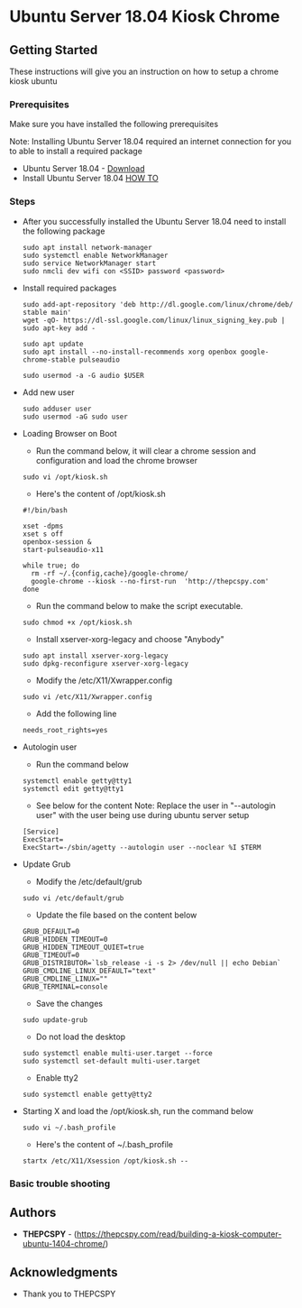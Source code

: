 # Ubuntu Server 18.04 Kiosk Chrome

 

## Getting Started

These instructions will give you an instruction on how to setup a chrome kiosk ubuntu 

### Prerequisites

Make sure you have installed the following prerequisites

Note: Installing Ubuntu Server 18.04 required an internet connection 
for you to able to install a required package

* Ubuntu Server 18.04 - [Download](https://ubuntu.com/download/server/thank-you?version=18.04.4&architecture=amd64)
* Install Ubuntu Server 18.04 [HOW TO](https://ubuntu.com/tutorials/tutorial-install-ubuntu-server#1-overview)


### Steps

* After you successfully installed the Ubuntu Server 18.04 need to install the following package
        
    ```
    sudo apt install network-manager
    sudo systemctl enable NetworkManager
    sudo service NetworkManager start
    sudo nmcli dev wifi con <SSID> password <password>
    ```
* Install required packages

    ````
    sudo add-apt-repository 'deb http://dl.google.com/linux/chrome/deb/ stable main'
    wget -qO- https://dl-ssl.google.com/linux/linux_signing_key.pub | sudo apt-key add -
  
    sudo apt update
    sudo apt install --no-install-recommends xorg openbox google-chrome-stable pulseaudio
  
    sudo usermod -a -G audio $USER
    ````  
* Add new user
    ````
    sudo adduser user
    sudo usermod -aG sudo user
    ````
  
* Loading Browser on Boot
    * Run the command below, it will clear a chrome session and configuration and load the 
    chrome browser
    
    ````
    sudo vi /opt/kiosk.sh
    ````
  
    * Here's the content of /opt/kiosk.sh
    ````
    #!/bin/bash
    
    xset -dpms
    xset s off
    openbox-session &
    start-pulseaudio-x11
    
    while true; do
      rm -rf ~/.{config,cache}/google-chrome/
      google-chrome --kiosk --no-first-run  'http://thepcspy.com'
    done
    ````
  
    * Run the command below to make the script executable. 
    ````
    sudo chmod +x /opt/kiosk.sh
    ````
    
    * Install xserver-xorg-legacy and choose "Anybody"
    ````
    sudo apt install xserver-xorg-legacy
    sudo dpkg-reconfigure xserver-xorg-legacy
    ````
  
    * Modify the /etc/X11/Xwrapper.config
    ````
    sudo vi /etc/X11/Xwrapper.config
    ````
  
    * Add the following line
    ````
    needs_root_rights=yes
    ````

* Autologin user
    * Run the command below
    ````
    systemctl enable getty@tty1
    systemctl edit getty@tty1
    ````
  
    * See below for the content
    Note: Replace the user in "--autologin user" with the user being use
           during ubuntu server setup 
    ````
    [Service]
    ExecStart=
    ExecStart=-/sbin/agetty --autologin user --noclear %I $TERM
    ````    

* Update Grub
    * Modify the /etc/default/grub
    ````
    sudo vi /etc/default/grub
    ````
  
    * Update the file based on the content below
    ````
    GRUB_DEFAULT=0
    GRUB_HIDDEN_TIMEOUT=0
    GRUB_HIDDEN_TIMEOUT_QUIET=true
    GRUB_TIMEOUT=0
    GRUB_DISTRIBUTOR=`lsb_release -i -s 2> /dev/null || echo Debian`
    GRUB_CMDLINE_LINUX_DEFAULT="text"
    GRUB_CMDLINE_LINUX=""
    GRUB_TERMINAL=console
    ````
  
    * Save the changes
    ````
    sudo update-grub
    ````
  
    * Do not load the desktop
    ````
    sudo systemctl enable multi-user.target --force
    sudo systemctl set-default multi-user.target
    ````
  
    * Enable tty2
    ````
    sudo systemctl enable getty@tty2
    ````
  
* Starting X and load the /opt/kiosk.sh, run the command below
    ````
    sudo vi ~/.bash_profile
    ````
    
    * Here's the content of ~/.bash_profile
    ````
    startx /etc/X11/Xsession /opt/kiosk.sh --
    ````

### Basic trouble shooting


## Authors

* **THEPCSPY** - (https://thepcspy.com/read/building-a-kiosk-computer-ubuntu-1404-chrome/)

## Acknowledgments

* Thank you to THEPCSPY

